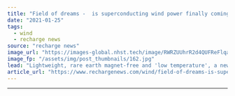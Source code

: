 ```yaml
---
title: "Field of dreams -  is superconducting wind power finally coming of age?"
date: "2021-01-25"
tags: 
  - wind
  - recharge news
source: "recharge news"
image_url: "https://images-global.nhst.tech/image/RWRZUUhrR2d4QUFReFlqaG9RUmNRallKQ3pGTFBZR2Y5c0M0UUxkajdlbz0=/nhst/binary/1d9c40b7baf50441ab4e5743fb7044f4"
image_fp: "/assets/img/post_thumbnails/162.jpg"
lead: "Lightweight, rare earth magnet-free and 'low temperature', a new generator from GE using hospital MRI technology could carve a further 10% out of the offshore sector's cost of energy, writes Darius Snieckus"
article_url: "https://www.rechargenews.com/wind/field-of-dreams-is-superconducting-wind-power-finally-coming-of-age-/2-1-950257"
---
```


---
